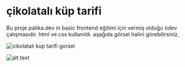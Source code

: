 # çikolatalı küp tarifi

Bu proje patika.dev in basic frontend eğitimi için vermiş olduğu ödev çalışmasıdır.
html ve css kullanıldı.
aşağıda görsel halini görebilirsiniz.

 ![cikolatalı kup tarifi gorsel](cikolatalıkuptarifi.png)

 ![alt text](http://url/to/cikolatalıkuptarifi.png)

